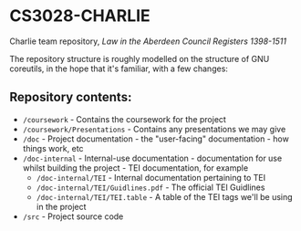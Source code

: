# CS3028-CHARLIE
Charlie team repository, _Law in the Aberdeen Council Registers 1398-1511_

The repository structure is roughly modelled on the structure of GNU coreutils, in the hope that it's familiar, with a few changes:

## Repository contents:
* `/coursework` - Contains the coursework for the project
* `/coursework/Presentations` - Contains any presentations we may give
* `/doc` - Project documentation - the "user-facing" documentation - how things work, etc
* `/doc-internal` - Internal-use documentation - documentation for use whilst building the project - TEI documentation, for example
  * `/doc-internal/TEI` - Internal documentation pertaining to TEI
  * `/doc-internal/TEI/Guidlines.pdf` - The official TEI Guidlines
  * `/doc-internal/TEI/TEI.table` - A table of the TEI tags we'll be using in the project
* `/src` - Project source code
